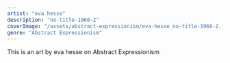 ```yaml
---
artist: "eva hesse"
description: "no-title-1960-2"
coverImage: "/assets/abstract-expressionism/eva-hesse_no-title-1960-2.jpg"
genre: "Abstract Expressionism"
---
```

This is an art by eva hesse on Abstract Expressionism

